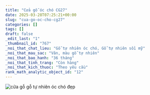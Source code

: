 ```yaml
---
title: "Cửa gỗ óc chó CG27"
date: 2025-03-28T07:25:21+00:00
slug: "cua-go-oc-cho-cg27"
categories: []
tags: []
draft: false
_edit_last: "1"
_thumbnail_id: "767"
_noi_that_chat_lieu: "Gỗ tự nhiên óc chó, Gỗ tự nhiên sồi mỹ"
_noi_that_mau_sac: "Vân, màu gỗ tự nhiên"
_noi_that_bao_hanh: "36 tháng"
_noi_that_tinh_trang: "Còn hàng"
_noi_that_kich_thuoc: "Theo yêu cầu"
rank_math_analytic_object_id: "12"
---
```

![cửa gỗ gỗ tự nhiên óc chó đẹp](/img/cua-go/cg27/cua-go-oc-cho-cg27-1.webp)